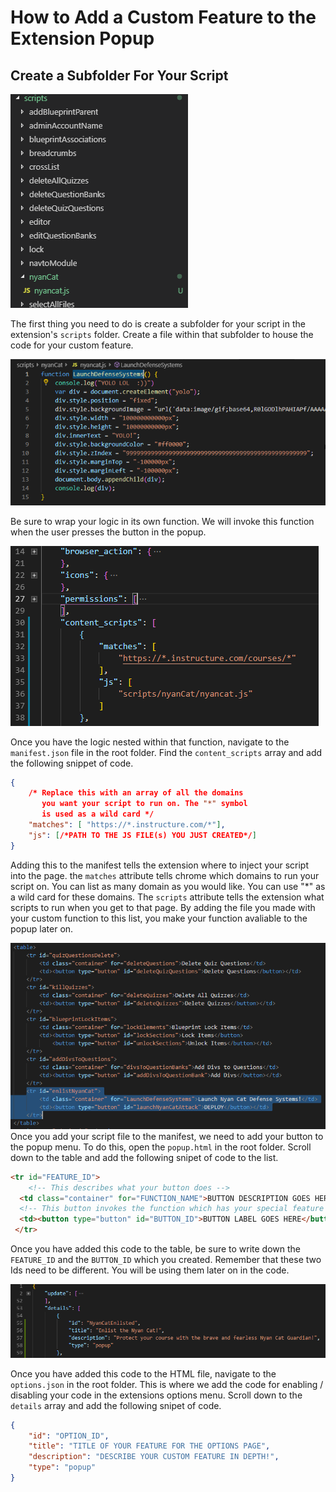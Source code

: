 # How to Add a Custom Feature to the Extension Popup
## Create a Subfolder For Your Script
  ![Add Script Folder](_images/add_scipts_1.png)

The first thing you need to do is create a subfolder for your script in the extension's `scripts` folder. Create a file within that subfolder to house the code for your custom feature.

  ![Add Script Folder](_images/add_scipts_2.png)

  Be sure to wrap your logic in its own function. We will invoke this function when the user presses the button in the popup.

  ![Add Script Folder](_images/add_scipts_3.png)
  
  Once you have the logic nested within that function, navigate to the `manifest.json` file in the root folder. Find the `content_scripts` array and add the following snippet of code.
```json
{
    /* Replace this with an array of all the domains 
       you want your script to run on. The "*" symbol 
       is used as a wild card */
    "matches": [ "https://*.instructure.com/*"],
    "js": [/*PATH TO THE JS FILE(s) YOU JUST CREATED*/]
}
```
Adding this to the manifest tells the extension where to inject your script into the page. the `matches` attribute tells chrome which domains to run your script on. You can list as many domain as you would like. You can use "*" as a wild card for these domains. The `scripts` attribute tells the extension what scripts to run when you get to that page. By adding the file you made with your custom function to this list, you make your function avaliable to the popup later on. 

  ![Add Script Folder](_images/popup_1.png)
  Once you add your script file to the manifest, we need to add your button to the popup menu. To do this, open the `popup.html` in the root folder. Scroll down to the table and add the following snipet of code to the list.

  ```html
  <tr id="FEATURE_ID">
      <!-- This describes what your button does -->
    <td class="container" for="FUNCTION_NAME">BUTTON DESCRIPTION GOES HERE</td>
    <!-- This button invokes the function which has your special feature code -->
    <td><button type="button" id="BUTTON_ID">BUTTON LABEL GOES HERE</button></td>
   </tr>
  ```
Once you have added this code to the table, be sure to write down the `FEATURE_ID` and the `BUTTON_ID` which you created. Remember that these two Ids need to be different. You will be using them later on in the code. 
  
  ![Add Script Folder](_images/options_1.png)

Once you have added this code to the HTML file, navigate to the `options.json` in the root folder. This is where we add the code for enabling / disabling your code in the extensions options menu. Scroll down to the `details` array and add the following snipet of code.

```json
{
    "id": "OPTION_ID",
    "title": "TITLE OF YOUR FEATURE FOR THE OPTIONS PAGE",
    "description": "DESCRIBE YOUR CUSTOM FEATURE IN DEPTH!",
    "type": "popup"
}
```